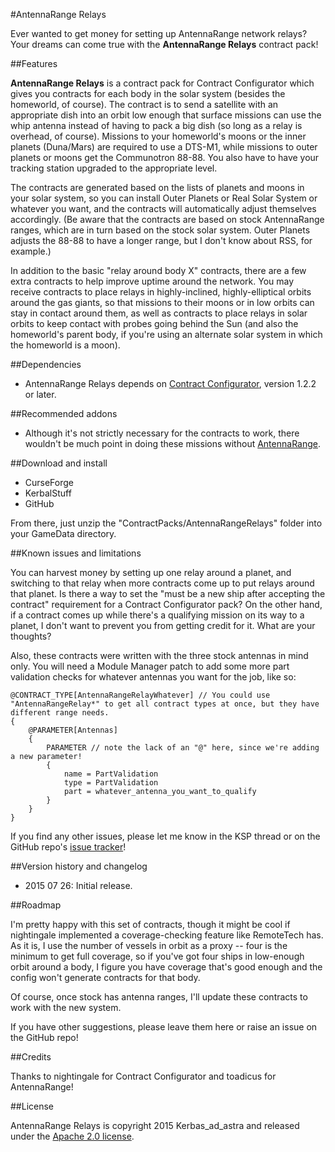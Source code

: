 #AntennaRange Relays

Ever wanted to get money for setting up AntennaRange network relays?  Your dreams can come true with the **AntennaRange Relays** contract pack!

##Features

**AntennaRange Relays** is a contract pack for Contract Configurator which gives you contracts for each body in the solar system (besides the homeworld, of course).  The contract is to send a satellite with an appropriate dish into an orbit low enough that surface missions can use the whip antenna instead of having to pack a big dish (so long as a relay is overhead, of course).  Missions to your homeworld's moons or the inner planets (Duna/Mars) are required to use a DTS-M1, while missions to outer planets or moons get the Communotron 88-88.  You also have to have your tracking station upgraded to the appropriate level.

The contracts are generated based on the lists of planets and moons in your solar system, so you can install Outer Planets or Real Solar System or whatever you want, and the contracts will automatically adjust themselves accordingly.  (Be aware that the contracts are based on stock AntennaRange ranges, which are in turn based on the stock solar system.  Outer Planets adjusts the 88-88 to have a longer range, but I don't know about RSS, for example.)

In addition to the basic "relay around body X" contracts, there are a few extra contracts to help improve uptime around the network.  You may receive contracts to place relays in highly-inclined, highly-elliptical orbits around the gas giants, so that missions to their moons or in low orbits can stay in contact around them, as well as contracts to place relays in solar orbits to keep contact with probes going behind the Sun (and also the homeworld's parent body, if you're using an alternate solar system in which the homeworld is a moon).

##Dependencies

* AntennaRange Relays depends on [Contract Configurator](http://forum.kerbalspaceprogram.com/threads/101604-1-0-2-Contract-Configurator-v1-0-4-2015-05-08), version 1.2.2 or later.

##Recommended addons

* Although it's not strictly necessary for the contracts to work, there wouldn't be much point in doing these missions without [AntennaRange](http://forum.kerbalspaceprogram.com/threads/56440-1-0-AntennaRange-1-8-Enforce-and-Encourage-Antenna-Diversity).

##Download and install

* CurseForge
* KerbalStuff
* GitHub

From there, just unzip the "ContractPacks/AntennaRangeRelays" folder into your GameData directory.

##Known issues and limitations

You can harvest money by setting up one relay around a planet, and switching to that relay when more contracts come up to put relays around that planet. Is there a way to set the "must be a new ship after accepting the contract" requirement for a Contract Configurator pack?  On the other hand, if a contract comes up while there's a qualifying mission on its way to a planet, I don't want to prevent you from getting credit for it.  What are your thoughts?

Also, these contracts were written with the three stock antennas in mind only.  You will need a Module Manager patch to add some more part validation checks for whatever antennas you want for the job, like so:

```
@CONTRACT_TYPE[AntennaRangeRelayWhatever] // You could use "AntennaRangeRelay*" to get all contract types at once, but they have different range needs.
{
	@PARAMETER[Antennas]
	{
		PARAMETER // note the lack of an "@" here, since we're adding a new parameter!
		{
			name = PartValidation
			type = PartValidation
			part = whatever_antenna_you_want_to_qualify
		}
	}
}
```

If you find any other issues, please let me know in the KSP thread or on the GitHub repo's [issue tracker](https://github.com/Kerbas-ad-astra/AntennaRange-Relays/issues)!

##Version history and changelog

* 2015 07 26: Initial release.

##Roadmap

I'm pretty happy with this set of contracts, though it might be cool if nightingale implemented a coverage-checking feature like RemoteTech has.  As it is, I use the number of vessels in orbit as a proxy -- four is the minimum to get full coverage, so if you've got four ships in low-enough orbit around a body, I figure you have coverage that's good enough and the config won't generate contracts for that body.

Of course, once stock has antenna ranges, I'll update these contracts to work with the new system.

If you have other suggestions, please leave them here or raise an issue on the GitHub repo!

##Credits

Thanks to nightingale for Contract Configurator and toadicus for AntennaRange!

##License

AntennaRange Relays is copyright 2015 Kerbas_ad_astra and released under the [Apache 2.0 license](https://www.apache.org/licenses/LICENSE-2.0).
